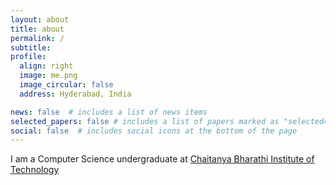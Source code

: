 ```yaml
---
layout: about
title: about
permalink: /
subtitle:
profile:
  align: right
  image: me.png
  image_circular: false
  address: Hyderabad, India

news: false  # includes a list of news items
selected_papers: false # includes a list of papers marked as "selected={true}"
social: false  # includes social icons at the bottom of the page
---
```


I am a Computer Science undergraduate at [Chaitanya Bharathi Institute of Technology](https://www.cbit.ac.in/) 